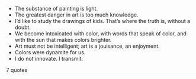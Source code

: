  - The substance of painting is light.
 - The greatest danger in art is too much knowledge.
 - I’d like to study the drawings of kids. That’s where the truth is, without a doubt.
 - We become intoxicated with color, with words that speak of color, and with the sun that makes colors brighter.
 - Art must not be intelligent; art is a jouisance, an enjoyment.
 - Colors were dynamite for us.
 - I do not innovate. I transmit.

7 quotes